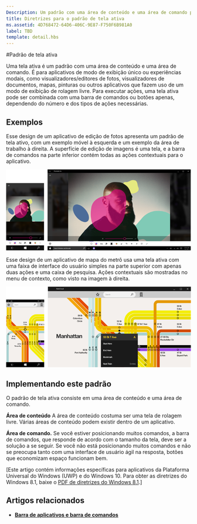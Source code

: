 ```yaml
---
Description: Um padrão com uma área de conteúdo e uma área de comando para aplicativos com exibição única ou experiências modais, como visualizadores/editores de fotos, visualizadores de documentos, mapas, aplicativos de pintura ou outros aplicativos que usam uma exibição com rolagem livre.
title: Diretrizes para o padrão de tela ativa
ms.assetid: 4D768472-64D6-406C-9E87-F750F6B981A0
label: TBD
template: detail.hbs
---
```

#Padrão de tela ativa

Uma tela ativa é um padrão com uma área de conteúdo e uma área de comando. É para aplicativos de modo de exibição único ou experiências modais, como visualizadores/editores de fotos, visualizadores de documentos, mapas, pinturas ou outros aplicativos que fazem uso de um modo de exibição de rolagem livre. Para executar ações, uma tela ativa pode ser combinada com uma barra de comandos ou botões apenas, dependendo do número e dos tipos de ações necessárias.

## Exemplos

Esse design de um aplicativo de edição de fotos apresenta um padrão de tela ativo, com um exemplo móvel à esquerda e um exemplo da área de trabalho à direita. A superfície de edição de imagens é uma tela, e a barra de comandos na parte inferior contém todas as ações contextuais para o aplicativo.

![Exemplo de um editor de fotos usando o padrão de tela ativa](images/uap-photo-pc-phone-700.png)

Esse design de um aplicativo de mapa do metrô usa uma tela ativa com uma faixa de interface do usuário simples na parte superior com apenas duas ações e uma caixa de pesquisa. Ações contextuais são mostradas no menu de contexto, como visto na imagem à direita.

![Exemplo de um aplicativo de mapas usando o padrão de tela ativa](images/uap-subway-pc-phone-700.png)


## Implementando este padrão

O padrão de tela ativa consiste em uma área de conteúdo e uma área de comando.

**Área de conteúdo**  A área de conteúdo costuma ser uma tela de rolagem livre. Várias áreas de conteúdo podem existir dentro de um aplicativo.

**Área de comando.**  Se você estiver posicionando muitos comandos, a barra de comandos, que responde de acordo com o tamanho da tela, deve ser a solução a se seguir. Se você não está posicionando muitos comandos e não se preocupa tanto com uma interface de usuário ágil na resposta, botões que economizam espaço funcionam bem.

\[Este artigo contém informações específicas para aplicativos da Plataforma Universal do Windows (UWP) e do Windows 10. Para obter as diretrizes do Windows 8.1, baixe o [PDF de diretrizes do Windows 8.1](https://go.microsoft.com/fwlink/p/?linkid=258743).\]

## Artigos relacionados

-   [**Barra de aplicativos e barra de comandos**](app-bars.md)


<!--HONumber=Mar16_HO4-->


